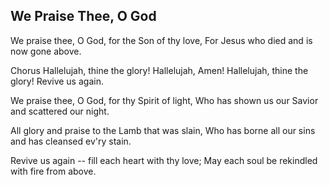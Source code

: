 ## We Praise Thee, O God

We praise thee, O God, for the Son of thy love,
For Jesus who died and is now gone above.

Chorus
Hallelujah, thine the glory!
Hallelujah, Amen!
Hallelujah, thine the glory!
Revive us again.

We praise thee, O God, for thy Spirit of light,
Who has shown us our Savior and scattered our night.

All glory and praise to the Lamb that was slain,
Who has borne all our sins and has cleansed ev'ry stain.

Revive us again -- fill each heart with thy love;
May each soul be rekindled with fire from above.